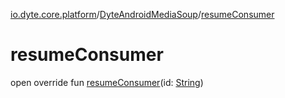 [io.dyte.core.platform](../index.md)/[DyteAndroidMediaSoup](index.md)/[resumeConsumer](resume-consumer.md)

# resumeConsumer


open override fun [resumeConsumer](resume-consumer.md)(id: [String](https://kotlinlang.org/api/latest/jvm/stdlib/kotlin/-string/index.html))
